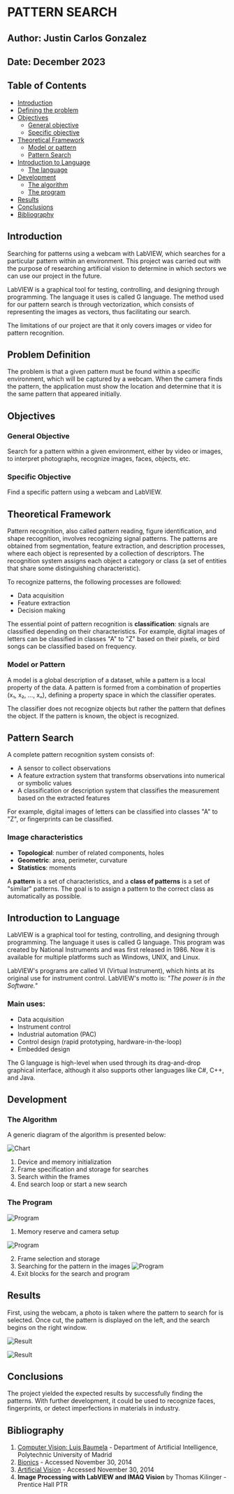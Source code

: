 # PATTERN SEARCH

## Author: Justin Carlos Gonzalez

## Date: December 2023
## Table of Contents

- [Introduction](#introduction)
- [Defining the problem](#problem-definition)
- [Objectives](#objectives) 
    - [General objective](#general-objective) 
    - [Specific objective](#specific-objective) 
- [Theoretical Framework](#theoretical-framework) 
    - [Model or pattern](#model-or-pattern) 
    - [Pattern Search](#pattern-search) 
- [Introduction to Language](#introduction-to-language) 
    - [The language](#the-language)
- [Development](#development) 
    - [The algorithm](#the-algorithm)
    - [The program](#the-program) 
- [Results](#results) 
- [Conclusions](#conclusions) 
- [Bibliography](#bibliography)

## Introduction

Searching for patterns using a webcam with LabVIEW, which searches for a particular pattern within an environment. This project was carried out with the purpose of researching artificial vision to determine in which sectors we can use our project in the future.

LabVIEW is a graphical tool for testing, controlling, and designing through programming. The language it uses is called G language. The method used for our pattern search is through vectorization, which consists of representing the images as vectors, thus facilitating our search.

The limitations of our project are that it only covers images or video for pattern recognition.

## Problem Definition

The problem is that a given pattern must be found within a specific environment, which will be captured by a webcam. When the camera finds the pattern, the application must show the location and determine that it is the same pattern that appeared initially.

## Objectives

### General Objective

Search for a pattern within a given environment, either by video or images, to interpret photographs, recognize images, faces, objects, etc.

### Specific Objective

Find a specific pattern using a webcam and LabVIEW.

## Theoretical Framework

Pattern recognition, also called pattern reading, figure identification, and shape recognition, involves recognizing signal patterns. The patterns are obtained from segmentation, feature extraction, and description processes, where each object is represented by a collection of descriptors. The recognition system assigns each object a category or class (a set of entities that share some distinguishing characteristic).

To recognize patterns, the following processes are followed:

- Data acquisition
- Feature extraction
- Decision making

The essential point of pattern recognition is **classification**: signals are classified depending on their characteristics. For example, digital images of letters can be classified in classes "A" to "Z" based on their pixels, or bird songs can be classified based on frequency.

### Model or Pattern

A model is a global description of a dataset, while a pattern is a local property of the data. A pattern is formed from a combination of properties (x₁, x₂, ..., xₙ), defining a property space in which the classifier operates.

The classifier does not recognize objects but rather the pattern that defines the object. If the pattern is known, the object is recognized.

## Pattern Search

A complete pattern recognition system consists of:

- A sensor to collect observations
- A feature extraction system that transforms observations into numerical or symbolic values
- A classification or description system that classifies the measurement based on the extracted features

For example, digital images of letters can be classified into classes "A" to "Z", or fingerprints can be classified.

### Image characteristics

- **Topological**: number of related components, holes
- **Geometric**: area, perimeter, curvature
- **Statistics**: moments

A **pattern** is a set of characteristics, and a **class of patterns** is a set of "similar" patterns. The goal is to assign a pattern to the correct class as automatically as possible.

## Introduction to Language

LabVIEW is a graphical tool for testing, controlling, and designing through programming. The language it uses is called G language. This program was created by National Instruments and was first released in 1986. Now it is available for multiple platforms such as Windows, UNIX, and Linux.

LabVIEW's programs are called VI (Virtual Instrument), which hints at its original use for instrument control. LabVIEW's motto is: *"The power is in the Software."*

### Main uses:

- Data acquisition
- Instrument control
- Industrial automation (PAC)
- Control design (rapid prototyping, hardware-in-the-loop)
- Embedded design

The G language is high-level when used through its drag-and-drop graphical interface, although it also supports other languages like C#, C++, and Java.

## Development

### The Algorithm

A generic diagram of the algorithm is presented below:

![Chart](./img/0.png)


1. Device and memory initialization
2. Frame specification and storage for searches
3. Search within the frames
4. End search loop or start a new search

### The Program

![Program](./img/1.png)

1. Memory reserve and camera setup

![Program](./img/2.png)

2. Frame selection and storage
3. Searching for the pattern in the images
![Program](./img/3.png)
4. Exit blocks for the search and program

## Results

First, using the webcam, a photo is taken where the pattern to search for is selected. Once cut, the pattern is displayed on the left, and the search begins on the right window.

![Result](./img/4.png)

![Result](./img/5.png)

## Conclusions

The project yielded the expected results by successfully finding the patterns. With further development, it could be used to recognize faces, fingerprints, or detect imperfections in materials in industry.

## Bibliography

1. [Computer Vision: Luis Baumela](http://www.dia.fi.upm.es/~lbaumela/Alcala) - Department of Artificial Intelligence, Polytechnic University of Madrid
2. [Bionics](http://es.wikipedia.org/wiki/Biónica) - Accessed November 30, 2014
3. [Artificial Vision](http://es.wikipedia.org/wiki/Visión_artificial) - Accessed November 30, 2014
4. **Image Processing with LabVIEW and IMAQ Vision** by Thomas Kilinger - Prentice Hall PTR
